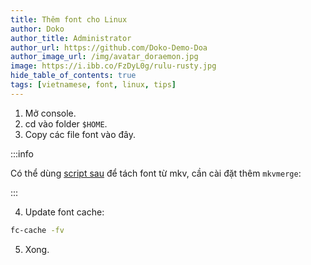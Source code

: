 ```yaml
---
title: Thêm font cho Linux
author: Doko
author_title: Administrator
author_url: https://github.com/Doko-Demo-Doa
author_image_url: /img/avatar_doraemon.jpg
image: https://i.ibb.co/FzDyL0g/rulu-rusty.jpg
hide_table_of_contents: true
tags: [vietnamese, font, linux, tips]
---
```


1. Mở console.
2. cd vào folder `$HOME`.
3. Copy các file font vào đây.

:::info

Có thể dùng [script sau](https://raw.githubusercontent.com/Subarashii-no-Fansub/Extraction/master/fonts_mkv.sh) để tách font từ mkv, cần cài đặt thêm `mkvmerge`:

:::

4. Update font cache:

```bash
fc-cache -fv
```
5. Xong.
